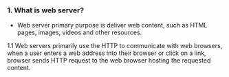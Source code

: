 
### 1. What is web server?

* Web server primary purpose is deliver web content, such as HTML pages, images, videos and other resources.

1.1 Web servers primarily use the HTTP to communicate with web browsers, when a user enters a web address into their browser or click on a link, browser sends HTTP request to the web browser hosting the requested content.

